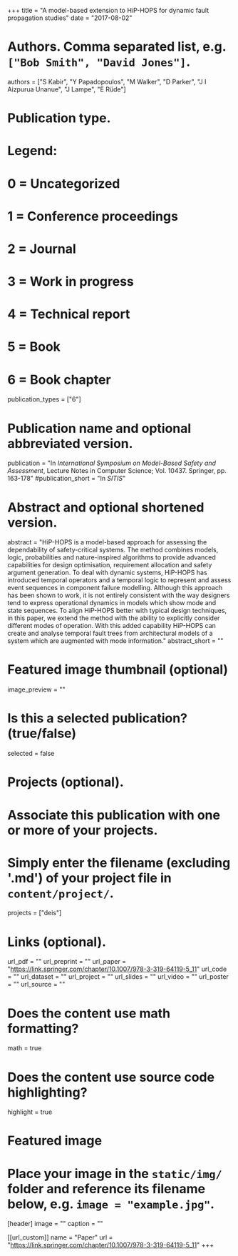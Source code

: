 +++
title = "A model-based extension to HiP-HOPS for dynamic fault propagation studies"
date = "2017-08-02"

# Authors. Comma separated list, e.g. `["Bob Smith", "David Jones"]`.
authors = ["S Kabir", "Y Papadopoulos", "M Walker", "D Parker", "J I Aizpurua Unanue", "J Lampe", "E Rüde"]

# Publication type.
# Legend:
# 0 = Uncategorized
# 1 = Conference proceedings
# 2 = Journal
# 3 = Work in progress
# 4 = Technical report
# 5 = Book
# 6 = Book chapter
publication_types = ["6"]

# Publication name and optional abbreviated version.
publication = "In *International Symposium on Model-Based Safety and Assessment*, Lecture Notes in Computer Science; Vol. 10437. Springer, pp. 163-178"
#publication_short = "In *SITIS*"

# Abstract and optional shortened version.
abstract = "HiP-HOPS is a model-based approach for assessing the dependability of safety-critical systems. The method combines models, logic, probabilities and nature-inspired algorithms to provide advanced capabilities for design optimisation, requirement allocation and safety argument generation. To deal with dynamic systems, HiP-HOPS has introduced temporal operators and a temporal logic to represent and assess event sequences in component failure modelling. Although this approach has been shown to work, it is not entirely consistent with the way designers tend to express operational dynamics in models which show mode and state sequences. To align HiP-HOPS better with typical design techniques, in this paper, we extend the method with the ability to explicitly consider different modes of operation. With this added capability HiP-HOPS can create and analyse temporal fault trees from architectural models of a system which are augmented with mode information."
abstract_short = ""

# Featured image thumbnail (optional)
image_preview = ""

# Is this a selected publication? (true/false)
selected = false

# Projects (optional).
#   Associate this publication with one or more of your projects.
#   Simply enter the filename (excluding '.md') of your project file in `content/project/`.
projects = ["deis"]

# Links (optional).
url_pdf = ""
url_preprint = ""
url_paper = "https://link.springer.com/chapter/10.1007/978-3-319-64119-5_11"
url_code = ""
url_dataset = ""
url_project = ""
url_slides = ""
url_video = ""
url_poster = ""
url_source = ""

# Does the content use math formatting?
math = true

# Does the content use source code highlighting?
highlight = true

# Featured image
# Place your image in the `static/img/` folder and reference its filename below, e.g. `image = "example.jpg"`.
[header]
image = ""
caption = ""

[[url_custom]]
    name = "Paper"
    url = "https://link.springer.com/chapter/10.1007/978-3-319-64119-5_11"
+++
